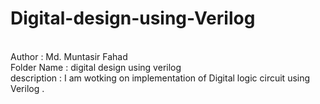 # Digital-design-using-Verilog
<br>
Author : Md. Muntasir Fahad 
<br>
Folder Name :  digital design using verilog
<br>
description : I am wotking on implementation of Digital logic circuit using Verilog .
